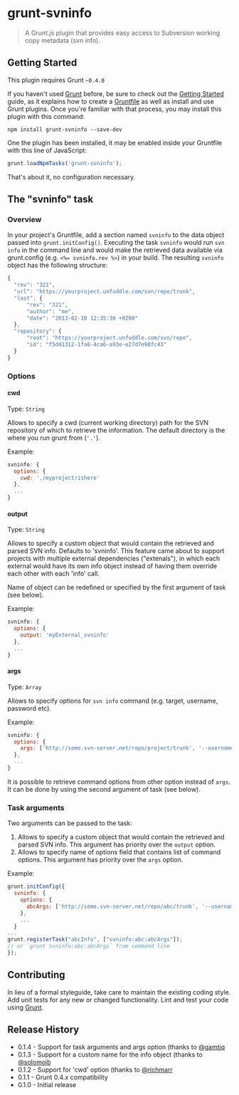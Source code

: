# grunt-svninfo

> A Grunt.js plugin that provides easy access to Subversion working copy metadata (svn info).

## Getting Started
This plugin requires Grunt `~0.4.0`

If you haven't used [Grunt](http://gruntjs.com/) before, be sure to check out the [Getting Started](http://gruntjs.com/getting-started) guide, as it explains how to create a [Gruntfile](http://gruntjs.com/sample-gruntfile) as well as install and use Grunt plugins. Once you're familiar with that process, you may install this plugin with this command:

```shell
npm install grunt-svninfo --save-dev
```

One the plugin has been installed, it may be enabled inside your Gruntfile with this line of JavaScript:

```js
grunt.loadNpmTasks('grunt-svninfo');
```

That's about it, no configuration necessary.

## The "svninfo" task

### Overview
In your project's Gruntfile, add a section named `svninfo` to the data object passed into `grunt.initConfig()`.
Executing the task `svninfo` would run `svn info` in the command line and would make the retrieved data available via grunt.config (e.g. `<%= svninfo.rev %>`) in your build.
The resulting `svninfo` object has the following structure:


```js
{
  "rev": "321",
  "url": "https://yourproject.unfuddle.com/svn/repo/trunk",
  "last": {
 	  "rev": "321",
 	  "author": "me",
 	  "date": "2013-02-10 12:35:30 +0200"
  },
  "repository": {
 	  "root": "https://yourproject.unfuddle.com/svn/repo",
 	  "id": "f5d41312-1fa6-4ca6-a93e-e27d7e98fc43"
  }
}
```

### Options

#### cwd
Type: `String`

Allows to specify a cwd (current working directory) path for the SVN repository of which to retrieve the information. The default directory is the where you run grunt from (`'.'`).

Example:
``` js
svninfo: {
  options: {
    cwd: './myproject/ishere'
  },
  ...
}
```

#### output
Type: `String`

Allows to specify a custom object that would contain the retrieved and parsed SVN info. Defaults to 'svninfo'. This feature came about to support projects with multiple external dependencies ("extenals"), in which each external would have its own info object instead of having them override each other with each 'info' call.

Name of object can be redefined or specified by the first argument of task (see below).

Example:
``` js
svninfo: {
  options: {
    output: 'myExternal_svninfo'
  },
  ...
}
```

#### args
Type: `Array`

Allows to specify options for `svn info` command (e.g. target, username, password etc).

Example:
``` js
svninfo: {
  options: {
    args: ['http://some.svn-server.net/repo/project/trunk', '--username', 'name', '--password', 'pass']
  },
  ...
}
```

It is possible to retrieve command options from other option instead of `args`.
It can be done by using the second argument of task (see below).

### Task arguments

Two arguments can be passed to the task:

1. Allows to specify a custom object that would contain the retrieved and parsed SVN info. This argument has priority over the `output` option.
2. Allows to specify name of options field that contains list of command options. This argument has priority over the `args` option.

Example: 
``` js
grunt.initConfig({
  svninfo: {
    options: {
      abcArgs: ['http://some.svn-server.net/repo/abc/trunk', '--username', 'name', '--password', 'pass']
    },
    ...
  }
...
grunt.registerTask("abcInfo", ["svninfo:abc:abcArgs"]);
// or `grunt svninfo:abc:abcArgs` from command line
});
```

## Contributing
In lieu of a formal styleguide, take care to maintain the existing coding style. Add unit tests for any new or changed functionality. Lint and test your code using [Grunt](http://gruntjs.com/).

## Release History
 * 0.1.4 - Support for task arguments and args option (thanks to [@gamtiq](https://github.com/gamtiq])
 * 0.1.3 - Support for a custom name for the info object (thanks to [@solomojb](https://github.com/solomojb])
 * 0.1.2 - Support for 'cwd' option (thanks to [@richmarr](https://github.com/richmarr])
 * 0.1.1 - Grunt 0.4.x compatibility
 * 0.1.0 - Initial release
